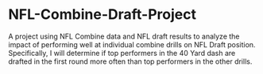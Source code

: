 # NFL-Combine-Draft-Project
A project using NFL Combine data and NFL draft results to analyze the impact of performing well at individual combine drills on NFL Draft position. Specifically, I will determine if top performers in the 40 Yard dash are drafted in the first round more often than top performers in the other drills.
